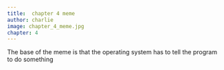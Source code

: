 ```yaml
---
title:  chapter 4 meme
author: charlie
image: chapter_4_meme.jpg
chapter: 4
---
```

The base of the meme is that the operating system has to tell the program to do something